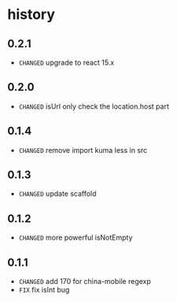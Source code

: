 # history

## 0.2.1

* `CHANGED` upgrade to react 15.x

## 0.2.0

* `CHANGED` isUrl only check the location.host part

## 0.1.4

* `CHANGED` remove import kuma less in src

## 0.1.3

* `CHANGED` update scaffold

## 0.1.2

* `CHANGED` more powerful isNotEmpty

## 0.1.1

* `CHANGED` add 170 for china-mobile regexp
* `FIX` fix isInt bug